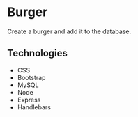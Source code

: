# Burger
Create a burger and add it to the database.

## Technologies
- CSS
- Bootstrap
- MySQL
- Node
- Express
- Handlebars
